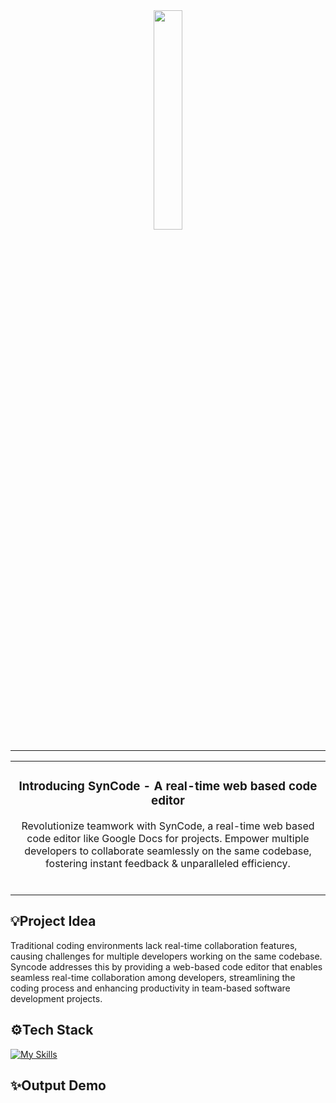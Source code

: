 <div align="center">
<img src="https://github.com/Sarguroh20/realtime-editor/assets/116432233/efd120d0-0ccf-44d8-8ceb-3707c0d281d2" style="width:30%; height:30%;" /> 
<hr/>
<table>
<tr>
<td align="center">
  
### Introducing SynCode - A real-time web based code editor
Revolutionize teamwork with SynCode, a real-time web based code editor like Google Docs for projects. Empower multiple developers to collaborate    seamlessly on the same codebase, fostering instant feedback & unparalleled efficiency. 
<br/><br/>
</td>
</tr>
</table>
</div>

## 💡Project Idea
Traditional coding environments lack real-time collaboration features, causing challenges for multiple developers working on the same codebase. Syncode addresses this by providing a web-based code editor that enables seamless real-time collaboration among developers, streamlining the coding process and enhancing productivity in team-based software development projects.

## ⚙️Tech Stack
[![My Skills](https://skillicons.dev/icons?i=js,react,express,nodejs,html,css,npm,webpack,vscode)](https://skillicons.dev)

## ✨Output Demo

